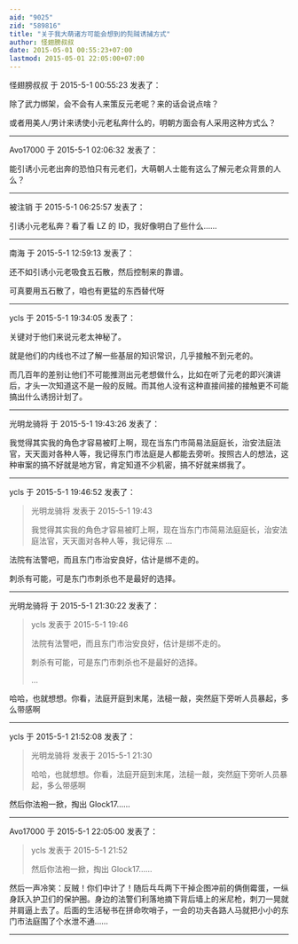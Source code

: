 ```yaml
---
aid: "9025"
zid: "589816"
title: "关于我大萌诸方可能会想到的髡贼诱捕方式"
author: 怪翅膀叔叔
date: 2015-05-01 00:55:23+07:00
lastmod: 2015-05-01 22:05:00+07:00
---
```


怪翅膀叔叔 于 2015-5-1 00:55:23 发表了：

除了武力绑架，会不会有人来策反元老呢？来的话会说点啥？

或者用美人/男计来诱使小元老私奔什么的，明朝方面会有人采用这种方式么？

---

Avo17000 于 2015-5-1 02:06:32 发表了：

能引诱小元老出奔的恐怕只有元老们，大萌朝人士能有这么了解元老众背景的人么？

---

被注销 于 2015-5-1 06:25:57 发表了：

引诱小元老私奔？看了看 LZ 的 ID，我好像明白了些什么……

---

南海 于 2015-5-1 12:59:13 发表了：

还不如引诱小元老吸食五石散，然后控制来的靠谱。

可真要用五石散了，咱也有更猛的东西替代呀

---

ycls 于 2015-5-1 19:34:05 发表了：

关键对于他们来说元老太神秘了。

就是他们的内线也不过了解一些基层的知识常识，几乎接触不到元老的。

而几百年的差别让他们不可能推测出元老想做什么，比如在听了元老的即兴演讲后，才头一次知道这不是一般的反贼。而其他人没有这种直接间接的接触更不可能搞出什么诱拐计划了。

---

光明龙骑将 于 2015-5-1 19:43:26 发表了：

我觉得其实我的角色才容易被盯上啊，现在当东门市简易法庭庭长，治安法庭法官，天天面对各种人等，我记得东门市法庭是人都能去旁听。按照古人的想法，这种审案的搞不好就是地方官，肯定知道不少机密，搞不好就来绑我了。

---

ycls 于 2015-5-1 19:46:52 发表了：

> 光明龙骑将 发表于 2015-5-1 19:43
>
> 我觉得其实我的角色才容易被盯上啊，现在当东门市简易法庭庭长，治安法庭法官，天天面对各种人等，我记得东 ...

法院有法警吧，而且东门市治安良好，估计是绑不走的。

刺杀有可能，可是东门市刺杀也不是最好的选择。

---

光明龙骑将 于 2015-5-1 21:30:22 发表了：

> ycls 发表于 2015-5-1 19:46
>
> 法院有法警吧，而且东门市治安良好，估计是绑不走的。
>
> 刺杀有可能，可是东门市刺杀也不是最好的选择。
>
> ...

哈哈，也就想想。你看，法庭开庭到末尾，法槌一敲，突然庭下旁听人员暴起，多么带感啊

---

ycls 于 2015-5-1 21:52:08 发表了：

> 光明龙骑将 发表于 2015-5-1 21:30
>
> 哈哈，也就想想。你看，法庭开庭到末尾，法槌一敲，突然庭下旁听人员暴起，多么带感啊

然后你法袍一掀，掏出 Glock17……

---

Avo17000 于 2015-5-1 22:05:00 发表了：

> ycls 发表于 2015-5-1 21:52
>
> 然后你法袍一掀，掏出 Glock17……

然后一声冷笑：反贼！你们中计了！随后乓乓两下干掉企图冲前的俩倒霉蛋，一纵身跃入护卫们的保护圈。身边的法警们利落地摘下背后墙上的米尼枪，刺刀一晃就并肩逼上去了。后面的生活秘书在拼命吹哨子，一会的功夫各路人马就把小小的东门市法庭围了个水泄不通……

---
